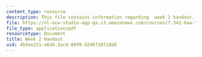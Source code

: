 ```yaml
---
content_type: resource
description: This file contains information regarding  week 2 handout.
file: https://ol-ocw-studio-app-qa.s3.amazonaws.com/courses/7-342-how-to-build-an-animal-cell-fate-and-identity-in-development-and-disease-fall-2017/4b5ee221a6d43ac489f042d671071ddd_MIT7_342F17_Week_2_handout.pdf
file_type: application/pdf
resourcetype: Document
title: Week 2 Handout
uid: 4b5ee221-a6d4-3ac4-89f0-42d671071ddd
---
```

